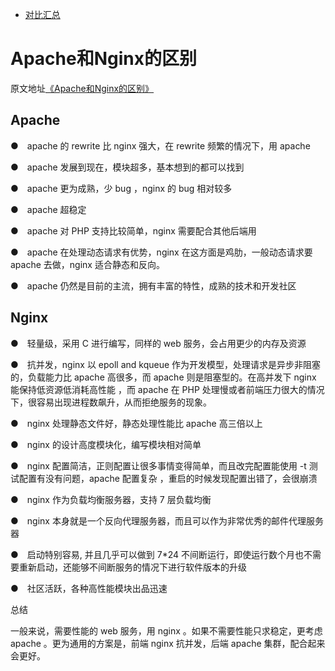 - [对比汇总](./QA.md)
# Apache和Nginx的区别

原文地址[《Apache和Nginx的区别》](https://m.php.cn/faq/422192.html)

## Apache

●　apache 的 rewrite 比 nginx 强大，在 rewrite 频繁的情况下，用 apache

●　apache 发展到现在，模块超多，基本想到的都可以找到

●　apache 更为成熟，少 bug ，nginx 的 bug 相对较多

●　apache 超稳定

●　apache 对 PHP 支持比较简单，nginx 需要配合其他后端用

●　apache 在处理动态请求有优势，nginx 在这方面是鸡肋，一般动态请求要 apache 去做，nginx 适合静态和反向。

●　apache 仍然是目前的主流，拥有丰富的特性，成熟的技术和开发社区

## Nginx

●　轻量级，采用 C 进行编写，同样的 web 服务，会占用更少的内存及资源

●　抗并发，nginx 以 epoll and kqueue 作为开发模型，处理请求是异步非阻塞的，负载能力比 apache 高很多，而 apache 则是阻塞型的。在高并发下 nginx 能保持低资源低消耗高性能 ，而 apache 在 PHP 处理慢或者前端压力很大的情况下，很容易出现进程数飙升，从而拒绝服务的现象。

●　nginx 处理静态文件好，静态处理性能比 apache 高三倍以上

●　nginx 的设计高度模块化，编写模块相对简单

●　nginx 配置简洁，正则配置让很多事情变得简单，而且改完配置能使用 -t 测试配置有没有问题，apache 配置复杂 ，重启的时候发现配置出错了，会很崩溃

●　nginx 作为负载均衡服务器，支持 7 层负载均衡

●　nginx 本身就是一个反向代理服务器，而且可以作为非常优秀的邮件代理服务器

●　启动特别容易, 并且几乎可以做到 7*24 不间断运行，即使运行数个月也不需要重新启动，还能够不间断服务的情况下进行软件版本的升级

●　社区活跃，各种高性能模块出品迅速

总结

一般来说，需要性能的 web 服务，用 nginx 。如果不需要性能只求稳定，更考虑 apache 。更为通用的方案是，前端 nginx 抗并发，后端 apache 集群，配合起来会更好。